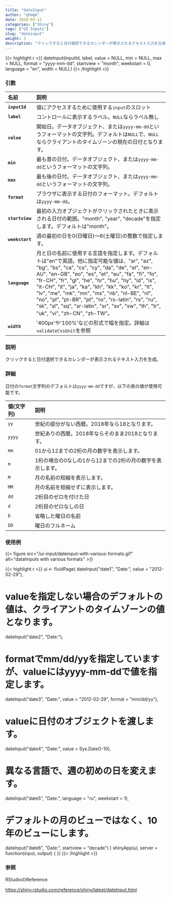 ```yaml
---
title: "dateInput"
author: "qhmqk"
date: 2018-03-12
categories: ["Shiny"]
tags: ["UI Inputs"]
slug: "dateinput"
weight: 3
description: "クリックすると日付選択できるカレンダーが表示されるテキスト入力を生成"
---
```


{{< highlight r >}}
dateInput(inputId, label, value = NULL, min = NULL, max = NULL, format = "yyyy-mm-dd", startview = "month", weekstart = 0, language = "en", width = NULL)
{{< /highlight >}}

### 引数

|名前|説明|
|:--|:--|
|**`inputId`**|値にアクセスするために使用する`input`のスロット|
|**`label`**|コントロールに表示するラベル。`NULL`ならラベル無し|
|**`value`**|開始日。データオブジェクト、または`yyyy-mm-dd`というフォーマットの文字列。デフォルトは`NULL`で、`NULL`ならクライアントのタイムゾーンの現在の日付となります。|
|**`min`**|最も昔の日付。データオブジェクト、または`yyyy-mm-dd`というフォーマットの文字列。|
|**`max`**|最も後の日付。データオブジェクト、または`yyyy-mm-dd`というフォーマットの文字列。|
|**`format`**|ブラウザに表示する日付のフォーマット。デフォルトは`yyyy-mm-dd`。|
|**`startview`**|最初の入力オブジェクトがクリックされたときに表示される日付の範囲。"month", "year", "decade"を指定します。デフォルトは"month"。|
|**`weekstart`**|週の最初の日を0(日曜日)～6(土曜日)の整数で指定します。|
|**`language`**|月と日の名前に使用する言語を指定します。デフォルトは"en"で英語。他に指定可能な値は、"ar", "az", "bg", "bs", "ca", "cs", "cy", "da", "de", "el", "en-AU", "en-GB", "eo", "es", "et", "eu", "fa", "fi", "fo", "fr-CH", "fr", "gl", "he", "hr", "hu", "hy", "id", "is", "it-CH", "it", "ja", "ka", "kh", "kk", "ko", "kr", "lt", "lv", "me", "mk", "mn", "ms", "nb", "nl-BE", "nl", "no", "pl", "pt-BR", "pt", "ro", "rs-latin", "rs", "ru", "sk", "sl", "sq", "sr-latin", "sr", "sv", "sw", "th", "tr", "uk", "vi", "zh-CN", "zh-TW"。|
|**`width`**|'400px'や'100%'などの形式で幅を指定。詳細は`validateCssUnit`を参照|

### 説明

クリックすると日付選択できるカレンダーが表示されるテキスト入力を生成。

### 詳細

日付の`format`文字列のデフォルトは`yyyy-mm-dd`ですが、以下の表の値が使用可能です。

|値(文字列)|説明|
|:--|:--|
|`yy`|世紀の部分がない西暦。2018年なら18となります。|
|`yyyy`|世紀ありの西暦。2018年ならそのまま2018となります。|
|`mm`|01から12までの2桁の月の数字を表示します。|
|`m`|1桁の場合の0なしの1から12までの2桁の月の数字を表示します。|
|`M`|月の名前の短縮を表示します。|
|`MM`|月の名前を短縮せずに表示します。|
|`dd`|2桁目のゼロを付けた日|
|`d`|2桁目のゼロなしの日|
|`D`|省略した曜日の名前|
|`DD`|曜日のフルネーム|

### 使用例

{{< figure src="/ui-input/dateinput-with-various-formats.gif" alt="dataImputs with various formats" >}}

{{< highlight r >}}
ui <- fluidPage(
  dateInput("date1", "Date:", value = "2012-02-29"),
  # valueを指定しない場合のデフォルトの値は、クライアントのタイムゾーンの値となります。
  dateInput("date2", "Date:"),
  # formatでmm/dd/yyを指定していますが、valueにはyyyy-mm-ddで値を指定します。
  dateInput("date3", "Date:", value = "2012-02-29", format = "mm/dd/yy"),
  # valueに日付のオブジェクトを渡します。
  dateInput("date4", "Date:", value = Sys.Date()-10),
  # 異なる言語で、週の初めの日を変えます。
  dateInput("date5", "Date:",
          language = "ru",
          weekstart = 1),
  # デフォルトの月のビューではなく、10年のビューにします。
  dateInput("date6", "Date:",
            startview = "decade")
)
shinyApp(ui, server = function(input, output) { })
{{< /highlight >}}

### 参照

RStudioのReference

https://shiny.rstudio.com/reference/shiny/latest/dateInput.html




